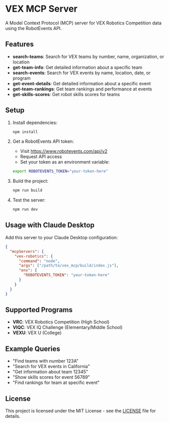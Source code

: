 # VEX MCP Server

A Model Context Protocol (MCP) server for VEX Robotics Competition data using the RobotEvents API.

## Features

- **search-teams**: Search for VEX teams by number, name, organization, or location
- **get-team-info**: Get detailed information about a specific team
- **search-events**: Search for VEX events by name, location, date, or program
- **get-event-details**: Get detailed information about a specific event
- **get-team-rankings**: Get team rankings and performance at events  
- **get-skills-scores**: Get robot skills scores for teams

## Setup

1. Install dependencies:
   ```bash
   npm install
   ```

2. Get a RobotEvents API token:
   - Visit https://www.robotevents.com/api/v2
   - Request API access
   - Set your token as an environment variable:
   ```bash
   export ROBOTEVENTS_TOKEN="your-token-here"
   ```

3. Build the project:
   ```bash
   npm run build
   ```

4. Test the server:
   ```bash
   npm run dev
   ```

## Usage with Claude Desktop

Add this server to your Claude Desktop configuration:

```json
{
  "mcpServers": {
    "vex-robotics": {
      "command": "node",
      "args": ["/path/to/vex_mcp/build/index.js"],
      "env": {
        "ROBOTEVENTS_TOKEN": "your-token-here"
      }
    }
  }
}
```

## Supported Programs

- **VRC**: VEX Robotics Competition (High School)
- **VIQC**: VEX IQ Challenge (Elementary/Middle School)
- **VEXU**: VEX U (College)

## Example Queries

- "Find teams with number 123A"
- "Search for VEX events in California" 
- "Get information about team 12345"
- "Show skills scores for event 56789"
- "Find rankings for team at specific event"

## License

This project is licensed under the MIT License - see the [LICENSE](LICENSE) file for details.